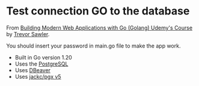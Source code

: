 # Test connection GO to the database

From
[Building Modern Web Applications with Go (Golang) Udemy's Course](https://www.udemy.com/course/building-modern-web-applications-with-go) by [Trevor Sawler](https://www.udemy.com/course/building-modern-web-applications-with-go/#instructor-1).

You should insert your password in main.go file to make the app work.

- Built in Go version 1.20
- Uses the [PostgreSQL](https://www.postgresql.org/)
- Uses [DBeaver](https://dbeaver.io/)
- Uses [jackc/pgx v5](https://github.com/jackc/pgx)
